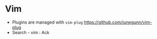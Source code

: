 # Vim

- Plugins are managed with `vim-plug` https://github.com/junegunn/vim-plug
- Search - vim : Ack
